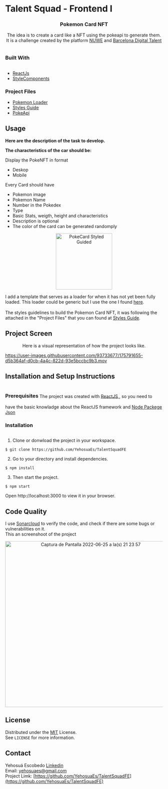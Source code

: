 
# Talent Squad - Frontend I 
<h3 align="center">Pokemon Card NFT</h3>
<p align="center">
The idea is to create a card like a NFT using the pokeapi to generate them.
It is a challenge created by the platform 
  <a href="https://nuwe.io/challenge/talent-squad-frontend-i">NUWE</a>
  and <a href="https://barcelonadigitaltalent.com/"> Barcelona Digital Talent</a>
</p>

<h3 style="display: inline-block"> Built With </h3>

- [ReactJs](https://es.reactjs.org/)
- [StyleComponents](https://styled-components.com/)

<h3> Project Files </h3>

- [Pokemon Loader](https://www.figma.com/file/RcduUO3jwAgkfwtK588y3N/NFTPoke?node-id=513%3A33)
- [Styles Guide](https://www.figma.com/file/RcduUO3jwAgkfwtK588y3N/NFTPoke?node-id=346%3A16742)
- [PokeApi](https://pokeapi.co/)

## Usage
**Here are the description of the task to develop.**

**The characteristics of the car should be:**
 
Display the PokeNFT in format
 - Deskop
 - Mobile

Every Card should have
- Pokemon image
- Pokemon Name
- Number in the Pokedex
- Type
- Basic Stats, weigth, height and characteristics
- Description is optional
- The color of the card can be generated randomply

<div align="center">
  <img width="180" alt="PokeCard Styled Guided" src="https://user-images.githubusercontent.com/93733677/175794994-6a0f8458-729f-4ec5-bf58-383bade6f65e.png">
</div >


I add a template that serves as a loader for when it has not yet been fully loaded. This loader could be generic but I use the one I found <a href="https://www.figma.com/file/RcduUO3jwAgkfwtK588y3N/NFTPoke?node-id=513%3A33">here</a>.
</br></br>
The styles guidelines to build the Pokemon Card NFT, it was following the attached in the "Project Files" that you can found at <a href="https://www.figma.com/file/RcduUO3jwAgkfwtK588y3N/NFTPoke?node-id=346%3A16742">Styles Guide</a>.






## Project Screen
<p align="center">
Here is a visual representation of how the project looks like.
</p>

https://user-images.githubusercontent.com/93733677/175791655-d5b364af-d0cb-4a4c-822d-93e5bccbc9b3.mov

<!-- INSTALL & SETUP -->

## Installation and Setup Instructions

<h3 style="display: inline-block"> Prerequisites </h3>
The project was created with <a href="https://es.reactjs.org/"> ReactJS </a>, so you need to have the basic knowladge about the ReactJS framework and <a href="https://es.reactjs.org/(https://docs.npmjs.com/about-npm)"> Node Packege Json </a>

<br />

<h3 style="display: inline-block"> Installation </h3>

1. Clone or donwload the project in your workspace.
```
$ git clone https://github.com/YehosuaEs/TalentSquadFE
```
2. Go to your directory and install dependencies.

```
$ npm install
```
3. Then start the project.

```
$ npm start
```

Open http://localhost:3000 to view it in your browser.

<!-- CODE QUALITY  -->

## Code Quality

I use [Sonarcloud](https://sonarcloud.io/) to verify the code, and check if there are some bugs or vulnerabilities on it.
<br />
This an screenshoot of the project

<div align="center">
  <img width="531" alt="Captura de Pantalla 2022-06-25 a la(s) 21 23 57" src="https://user-images.githubusercontent.com/93733677/175790094-561e0618-9294-40df-8656-debff2e5d796.png">
</div>
 
<!-- LICENSE -->
  
## License
  Distributed under the [MIT](https://opensource.org/licenses/MIT) License. 
  </br>
  See `LICENSE` for more information.
  
 <!-- CONTACT -->

## Contact
Yehosuá Escobedo [Linkedin](https://www.linkedin.com/in/edgaryehosuaescobedo/)  
Email: yehosuaes@gmail.com 
</br>
Project Limk: [https://github.com/YehosuaEs/TalentSquadFE](https://github.com/YehosuaEs/TalentSquadFE)
